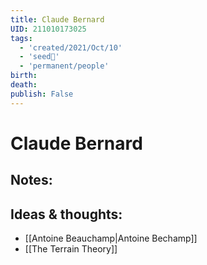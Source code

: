 ```yaml
---
title: Claude Bernard
UID: 211010173025
tags:
  - 'created/2021/Oct/10'
  - 'seed🥜'
  - 'permanent/people'
birth: 
death: 
publish: False
---
```

# Claude Bernard

## Notes:


## Ideas & thoughts:
- [[Antoine Beauchamp|Antoine Bechamp]]
- [[The Terrain Theory]]